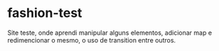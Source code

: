# fashion-test
 Site teste, onde aprendi manipular alguns elementos, adicionar map e redimencionar o mesmo, o uso de transition entre outros.
